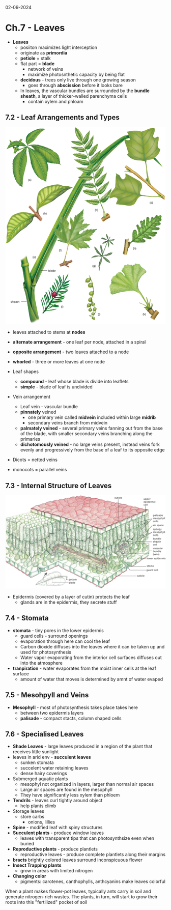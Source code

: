 02-09-2024

# Ch.7 - Leaves

- **Leaves** 
    - posiiton maximizes light interception
    - originate as **primordia**
    - **petiole** = stalk
    - flat part = **blade**
        - network of veins  
        - maximize photosnthetic capacity by being flat
    - **decidous** - trees only live through one growing season
        - goes through **abscission** before it looks bare
    - In leaves, the vascular bundles are surrounded by the **bundle sheath**, a layer of thicker-walled parenchyma cells
        - contain xylem and phloam

## 7.2 - Leaf Arrangements and Types

![alt text](pics/bid40835_0704l.png)

- leaves attached to stems at **nodes**
- **alternate arrangement** - one leaf per node, attached in a spiral
- **opposite arrangement** - two leaves attached to a node
- **whorled** - three or more leaves at one node

- Leaf shapes
    - **compound** - leaf whose blade is divide into leaflets
    - **simple** - blade of leaf is undivided

- Vein arrangement
    - Leaf vein - vascular bundle
    - **pinnately** veined 
        - one primary vein called **midvein** included within large **midrib**
        - secondary veins branch from midvein
    - **palmately veined** - several primary veins fanning out from the base of the blade, with smaller secondary veins branching along the primaries
    - **dichotomously veined** - no large veins present, instead veins fork evenly and progressively from the base of a leaf to its opposite edge

- Dicots = netted veins
- monocots = parallel veins


## 7.3 - Internal Structure of Leaves

![alt text](pics/bid40835_0706l.png)

- Epidermis (covered by a layer of cutin) protects the leaf
    - glands are in the epidermis, they secrete stuff

## 7.4 - Stomata

- **stomata** - tiny pores in the lower epidermis
    - guard cells - surround openings
    - evaporation through here can cool the leaf
    - Carbon dioxide diffuses into the leaves where it can be taken up and used for photosynthesis
    - Water vapor evaporating from the interior cell surfaces diffuses out into the atmosphere
- **tranpiration** - water evaporates from the moist inner cells at the leaf surface
    - amount of water that moves is determined by amnt of water evaped

## 7.5 - Mesohpyll and Veins

- **Mesophyll** - most of photosynthesis takes place takes here
    - between two epidermis layers
    - **palisade** - compact stacts, column shaped cells

## 7.6 - Specialised Leaves

- **Shade Leaves** - large leaves produced in a region of the plant that receives little sunlight
- leaves in arid env - **succulent leaves**
    - sunken stomata
    - succelent water retaining leaves
    - dense hairy coverings 
- Submerged aquatic plants 
    - mesophyl not organized in layers, larger than normal air spaces
    - Large air spaces are found in the mesophyll 
    - They have significantly less xylem than phloem
- **Tendrils** - leaves curl tightly around object
    - help plants climb
- Storage leaves
    - store carbs
        - onions, lillies
- **Spine** - modified leaf with spiny structures
- **Succulent plants** - produce window leaves
    - leaves with transparent tips that can photosynthsize even when buried
- **Reproductive plants** - produce plantlets
    - reproductive leaves - produce complete plantlets along their margins
- **bracts** brightly colored leaves surround inconspicuous flower
- **Insect Trapping plants** 
    - grow in areas with limited nitrogen
- **Changing color**
    - pigments: carotenes, canthophylls, anthcyanins make leaves colorful

When a plant makes flower-pot leaves, typically ants carry in soil and generate nitrogen-rich wastes. The plants, in turn, will start to grow their roots into this "fertilized" pocket of soil
